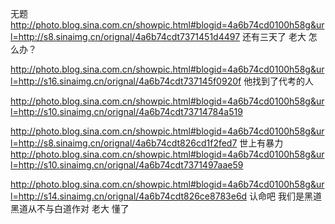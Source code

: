 无题
http://photo.blog.sina.com.cn/showpic.html#blogid=4a6b74cd0100h58g&url=http://s8.sinaimg.cn/orignal/4a6b74cdt7371451d4497
还有三天了  老大  怎么办？
 
http://photo.blog.sina.com.cn/showpic.html#blogid=4a6b74cd0100h58g&url=http://s16.sinaimg.cn/orignal/4a6b74cdt737145f0920f
他找到了代考的人
 
http://photo.blog.sina.com.cn/showpic.html#blogid=4a6b74cd0100h58g&url=http://s10.sinaimg.cn/orignal/4a6b74cdt73714784a519
 
http://photo.blog.sina.com.cn/showpic.html#blogid=4a6b74cd0100h58g&url=http://s8.sinaimg.cn/orignal/4a6b74cdt826cd1f2fed7
世上有暴力
http://photo.blog.sina.com.cn/showpic.html#blogid=4a6b74cd0100h58g&url=http://s10.sinaimg.cn/orignal/4a6b74cdt7371497aae59
 
http://photo.blog.sina.com.cn/showpic.html#blogid=4a6b74cd0100h58g&url=http://s14.sinaimg.cn/orignal/4a6b74cdt826ce8783e6d
认命吧  我们是黑道  黑道从不与白道作对 
老大 懂了  
   
